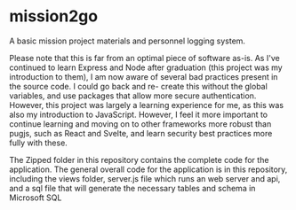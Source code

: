 # mission2go
A basic mission project materials and personnel logging system. 

Please note that this is far from an optimal piece of software as-is. As I've continued to
learn Express and Node after graduation (this project was my introduction to them), I am
now aware of several bad practices present in the source code. I could go back and re-
create this without the global variables, and use packages that allow more secure 
authentication. However, this project was largely a learning experience for me, as this
was also my introduction to JavaScript. However, I feel it more important to continue
learning and moving on to other frameworks more robust than pugjs, such as React and Svelte, 
and learn security best practices more fully with these.

The Zipped folder in this repository contains the complete code for the application.
The general overall code for the application is in this repository, including the 
views folder, server.js file which runs an web server and api, and a sql file that will 
generate the necessary tables and schema in Microsoft SQL

